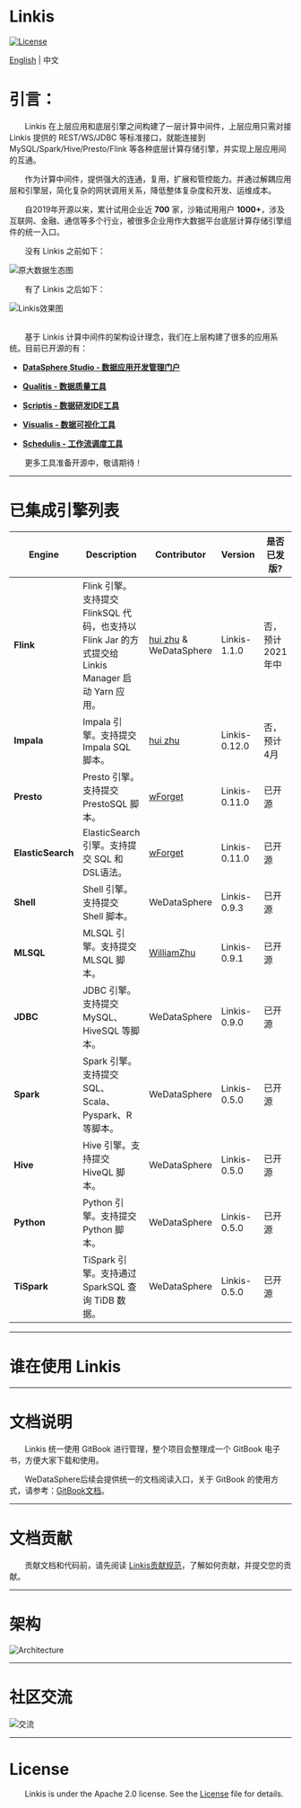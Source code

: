 Linkis
============

[![License](https://img.shields.io/badge/license-Apache%202-4EB1BA.svg)](https://www.apache.org/licenses/LICENSE-2.0.html)

[English](README.md) | 中文

# 引言：

&nbsp; &nbsp; &nbsp; &nbsp;Linkis 在上层应用和底层引擎之间构建了一层计算中间件，上层应用只需对接 Linkis 提供的 REST/WS/JDBC 等标准接口，就能连接到 MySQL/Spark/Hive/Presto/Flink 等各种底层计算存储引擎，并实现上层应用间的互通。

&nbsp; &nbsp; &nbsp; &nbsp;作为计算中间件，提供强大的连通，复用，扩展和管控能力。并通过解耦应用层和引擎层，简化复杂的网状调用关系，降低整体复杂度和开发、运维成本。

&nbsp; &nbsp; &nbsp; &nbsp;自2019年开源以来，累计试用企业近 **700** 家，沙箱试用用户 **1000+**，涉及 互联网、金融、通信等多个行业，被很多企业用作大数据平台底层计算存储引擎组件的统一入口。

&nbsp; &nbsp; &nbsp; &nbsp;没有 Linkis 之前如下：

![原大数据生态图](zh_CN/Images/Architecture/linkis-intro-01.jpg)

&nbsp; &nbsp; &nbsp; &nbsp;有了 Linkis 之后如下：

![Linkis效果图](zh_CN/Images/Architecture/linkis-intro-02.jpg)
<br>
<br>

&nbsp; &nbsp; &nbsp; &nbsp;基于 Linkis 计算中间件的架构设计理念，我们在上层构建了很多的应用系统。目前已开源的有：

- [**DataSphere Studio - 数据应用开发管理门户**](https://github.com/WeBankFinTech/DataSphereStudio)

- [**Qualitis - 数据质量工具**](https://github.com/WeBankFinTech/Qualitis)

- [**Scriptis - 数据研发IDE工具**](https://github.com/WeBankFinTech/Scriptis)

- [**Visualis - 数据可视化工具**](https://github.com/WeBankFinTech/Visualis)

- [**Schedulis - 工作流调度工具**](https://github.com/WeBankFinTech/Schedulis)

&nbsp; &nbsp; &nbsp; &nbsp;更多工具准备开源中，敬请期待！

----

# 已集成引擎列表

| Engine     | Description                                                          | Contributor                                                           | Version    | 是否已发版? | 使用文档 |
| --------------- | -------------------------------------------------------------------- | ------------------ | ------------- | ------------ |  ---------------------- |
| **Flink**  | Flink 引擎。支持提交 FlinkSQL 代码，也支持以 Flink Jar 的方式提交给 Linkis Manager 启动 Yarn 应用。 | [hui zhu](https://github.com/liangqilang) & WeDataSphere | Linkis-1.1.0 | 否，预计2021年中 | 待完善 |
| **Impala**     | Impala 引擎。支持提交 Impala SQL 脚本。 | [hui zhu](https://github.com/liangqilang) | Linkis-0.12.0 | 否，预计4月 | 待完善 |
| **Presto**  | Presto 引擎。支持提交 PrestoSQL 脚本。 | [wForget](https://github.com/wForget)  | Linkis-0.11.0 | 已开源 | [Presto 引擎使用文档](zh_CN/Engine_Usage_Documentations/Presto_User_Manual.md) |
| **ElasticSearch** | ElasticSearch 引擎。支持提交 SQL 和 DSL语法。  | [wForget](https://github.com/wForget)  | Linkis-0.11.0 | 已开源 | [ElasticSearch 引擎使用文档](zh_CN/Engine_Usage_Documentations/ElasticSearch_User_Manual.md) |
| **Shell**  | Shell 引擎。支持提交 Shell 脚本。 | WeDataSphere | Linkis-0.9.3 | 已开源 | [Shell 引擎使用文档](zh_CN/Engine_Usage_Documentations/Shell_User_Manual.md) |
| **MLSQL**   | MLSQL 引擎。支持提交 MLSQL 脚本。 | [WilliamZhu](https://github.com/allwefantasy) | Linkis-0.9.1 | 已开源 | [MLSQL 引擎使用文档](zh_CN/Engine_Usage_Documentations/MLSQL_User_Manual.md) |
| **JDBC**   | JDBC 引擎。支持提交 MySQL、HiveSQL 等脚本。 | WeDataSphere | Linkis-0.9.0 | 已开源 | [JDBC 引擎使用文档](zh_CN/Engine_Usage_Documentations/JDBC_User_Manual.md) |
| **Spark**   | Spark 引擎。支持提交 SQL、Scala、Pyspark、R 等脚本。 | WeDataSphere | Linkis-0.5.0 | 已开源 | [Spark 引擎使用文档](zh_CN/Engine_Usage_Documentations/Spark_User_Manual.md) |
| **Hive**   | Hive 引擎。支持提交 HiveQL 脚本。 | WeDataSphere | Linkis-0.5.0 | 已开源 | [Hive 引擎使用文档](zh_CN/Engine_Usage_Documentations/Hive_User_Manual.md) |
| **Python**   | Python 引擎。支持提交 Python 脚本。 | WeDataSphere | Linkis-0.5.0 | 已开源 | [Python 引擎使用文档](zh_CN/Engine_Usage_Documentations/Python_User_Manual.md) |
| **TiSpark**   | TiSpark 引擎。支持通过 SparkSQL 查询 TiDB 数据。 | WeDataSphere | Linkis-0.5.0 | 已开源 | 待完善 |

----

# 谁在使用 Linkis


----

# 文档说明

&nbsp; &nbsp; &nbsp; &nbsp;Linkis 统一使用 GitBook 进行管理，整个项目会整理成一个 GitBook 电子书，方便大家下载和使用。

&nbsp; &nbsp; &nbsp; &nbsp;WeDataSphere后续会提供统一的文档阅读入口，关于 GitBook 的使用方式，请参考：[GitBook文档](http://caibaojian.com/gitbook/)。

----

# 文档贡献

&nbsp; &nbsp; &nbsp; &nbsp;贡献文档和代码前，请先阅读 [Linkis贡献规范](zh_CN/Development%20Documents/Contributing.md)，了解如何贡献，并提交您的贡献。

----
 
# 架构
  
![Architecture](zh_CN/Images/Architecture/Linkis1.0-architecture.png)

----

# 社区交流

![交流](zh_CN/Images/Introduction/introduction.png)

----

# License

&nbsp; &nbsp; &nbsp; &nbsp;Linkis is under the Apache 2.0 license. See the [License](https://github.com/WeBankFinTech/Linkis/LICENSE) file for details.